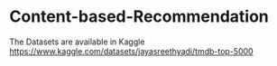 # Content-based-Recommendation

The Datasets are available in Kaggle
https://www.kaggle.com/datasets/jayasreethyadi/tmdb-top-5000
